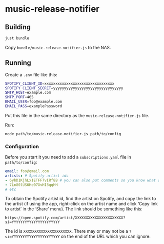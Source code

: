 # music-release-notifier

## Building

```sh
just bundle
```

Copy `bundle/music-release-notifier.js` to the NAS.

## Running

Create a `.env` file like this:

```sh
SPOTIFY_CLIENT_ID=xxxxxxxxxxxxxxxxxxxxxxxxxxxxxxxx
SPOTIFY_CLIENT_SECRET=yyyyyyyyyyyyyyyyyyyyyyyyyyyyyyyy
SMTP_HOST=example.com
SMTP_PORT=465
EMAIL_USER=foo@example.com
EMAIL_PASS=examplePassword
```

Put this file in the same directory as the `music-release-notifier.js` file.

Run:

```sh
node path/to/music-release-notifier.js path/to/config
```

### Configuration

Before you start it you need to add a `subscriptions.yaml` file in
`path/to/config`:

```yml
email: foo@gmail.com
artists: # Spotify artist ids
- 6yhD1KjhLxIETFF7vIRf8B # you can also put comments so you know what artist the ids are for
- 7Ln80lUS6He07XvHI8qqHH
# etc
```

To obtain the Spotify artist id, find the artist on Spotify, and copy the link
to the artist (if using the app, right-click on the artist name and click ‘Copy
link to artist’ in the ‘Share’ menu). The link should be something like this:

```none
https://open.spotify.com/artist/XXXXXXXXXXXXXXXXXXXXXX?si=YYYYYYYYYYYYYYYYYYYYYY
```

The id is `XXXXXXXXXXXXXXXXXXXXXX`. There may or may not be a
`?si=YYYYYYYYYYYYYYYYYYYYYY` on the end of the URL which you can ignore.
